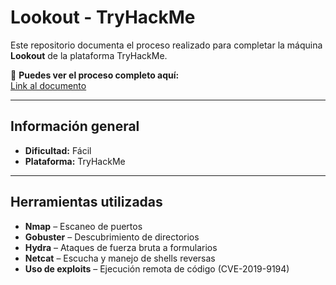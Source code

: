 # Lookout - TryHackMe

Este repositorio documenta el proceso realizado para completar la máquina **Lookout** de la plataforma TryHackMe.

🔗 **Puedes ver el proceso completo aquí:**  
[Link al documento](#) 

---

## Información general

- **Dificultad:** Fácil  
- **Plataforma:** TryHackMe  

---

## Herramientas utilizadas

- **Nmap** – Escaneo de puertos
- **Gobuster** – Descubrimiento de directorios
- **Hydra** – Ataques de fuerza bruta a formularios
- **Netcat** – Escucha y manejo de shells reversas
- **Uso de exploits** – Ejecución remota de código (CVE-2019-9194)